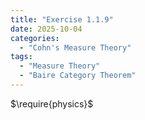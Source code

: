 ```yaml
---
title: "Exercise 1.1.9"
date: 2025-10-04
categories:
  - "Cohn's Measure Theory"
tags:
  - "Measure Theory"
  - "Baire Category Theorem"
---
```

$\require{physics}$
